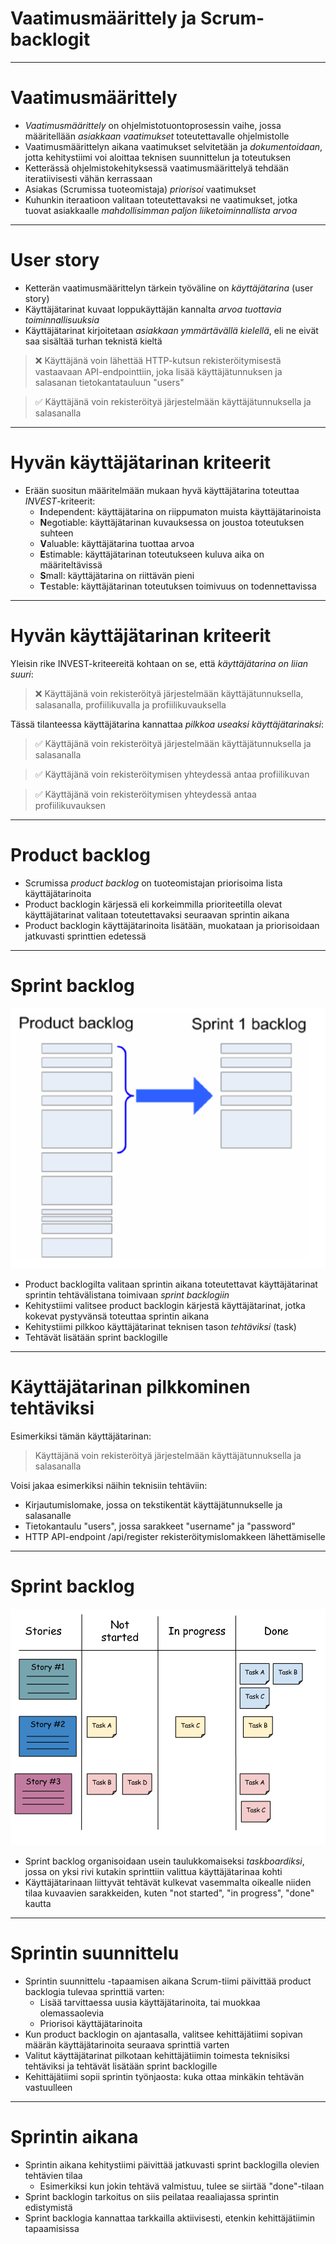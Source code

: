 # Vaatimusmäärittely ja Scrum-backlogit

---

# Vaatimusmäärittely

- _Vaatimusmäärittely_ on ohjelmistotuontoprosessin vaihe, jossa määritellään _asiakkaan vaatimukset_ toteutettavalle ohjelmistolle
- Vaatimusmäärittelyn aikana vaatimukset selvitetään ja _dokumentoidaan_, jotta kehitystiimi voi aloittaa teknisen suunnittelun ja toteutuksen
- Ketterässä ohjelmistokehityksessä vaatimusmäärittelyä tehdään iteratiivisesti vähän kerrassaan
- Asiakas (Scrumissa tuoteomistaja) _priorisoi_ vaatimukset
- Kuhunkin iteraatioon valitaan toteutettavaksi ne vaatimukset, jotka tuovat asiakkaalle _mahdollisimman paljon liiketoiminnallista arvoa_

---

# User story

- Ketterän vaatimusmäärittelyn tärkein työväline on _käyttäjätarina_ (user story)
- Käyttäjätarinat kuvaat loppukäyttäjän kannalta _arvoa tuottavia toiminnallisuuksia_
- Käyttäjätarinat kirjoitetaan _asiakkaan ymmärtävällä kielellä_, eli ne eivät saa sisältää turhan teknistä kieltä

> ❌ Käyttäjänä voin lähettää HTTP-kutsun rekisteröitymisestä vastaavaan API-endpointtiin, joka lisää käyttäjätunnuksen ja salasanan tietokantatauluun "users" 

> ✅ Käyttäjänä voin rekisteröityä järjestelmään käyttäjätunnuksella ja salasanalla

--- 

# Hyvän käyttäjätarinan kriteerit

- Erään suositun määritelmään mukaan hyvä käyttäjätarina toteuttaa _INVEST_-kriteerit:
    - **I**ndependent: käyttäjätarina on riippumaton muista käyttäjätarinoista
    - **N**egotiable: käyttäjätarinan kuvauksessa on joustoa toteutuksen suhteen
    - **V**aluable: käyttäjätarina tuottaa arvoa
    - **E**stimable: käyttäjätarinan toteutukseen kuluva aika on määriteltävissä
    - **S**mall: käyttäjätarina on riittävän pieni
    - **T**estable: käyttäjätarinan toteutuksen toimivuus on todennettavissa

--- 

# Hyvän käyttäjätarinan kriteerit

Yleisin rike INVEST-kriteereitä kohtaan on se, että _käyttäjätarina on liian suuri_:

> ❌ Käyttäjänä voin rekisteröityä järjestelmään käyttäjätunnuksella, salasanalla, profiilikuvalla ja profiilikuvauksella

Tässä tilanteessa käyttäjätarina kannattaa _pilkkoa useaksi käyttäjätarinaksi_:

> ✅ Käyttäjänä voin rekisteröityä järjestelmään käyttäjätunnuksella ja salasanalla

> ✅ Käyttäjänä voin rekisteröitymisen yhteydessä antaa profiilikuvan

> ✅ Käyttäjänä voin rekisteröitymisen yhteydessä antaa profiilikuvauksen

---

# Product backlog

- Scrumissa _product backlog_ on tuoteomistajan priorisoima lista käyttäjätarinoita
- Product backlogin kärjessä eli korkeimmilla prioriteetilla olevat käyttäjätarinat valitaan toteutettavaksi seuraavan sprintin aikana
- Product backlogin käyttäjätarinoita lisätään, muokataan ja priorisoidaan jatkuvasti sprinttien edetessä

---

# Sprint backlog

![bg fit right:25%](product-backlog-sprint-backlog.png)


- Product backlogilta valitaan sprintin aikana toteutettavat käyttäjätarinat sprintin tehtävälistana toimivaan _sprint backlogiin_
- Kehitystiimi valitsee product backlogin kärjestä käyttäjätarinat, jotka kokevat pystyvänsä toteuttaa sprintin aikana
- Kehitystiimi pilkkoo käyttäjätarinat teknisen tason _tehtäviksi_ (task)
- Tehtävät lisätään sprint backlogille

---

# Käyttäjätarinan pilkkominen tehtäviksi

Esimerkiksi tämän käyttäjätarinan:

> Käyttäjänä voin rekisteröityä järjestelmään käyttäjätunnuksella ja salasanalla

Voisi jakaa esimerkiksi näihin teknisiin tehtäviin:

- Kirjautumislomake, jossa on tekstikentät käyttäjätunnukselle ja salasanalle
- Tietokantaulu "users", jossa sarakkeet "username" ja "password"
- HTTP API-endpoint /api/register rekisteröitymislomakkeen lähettämiselle

---

# Sprint backlog

![bg fit right:50%](./sprint-backlog.png)

- Sprint backlog organisoidaan usein taulukkomaiseksi _taskboardiksi_, jossa on yksi rivi kutakin sprinttiin valittua käyttäjätarinaa kohti
- Käyttäjätarinaan liittyvät tehtävät kulkevat vasemmalta oikealle niiden tilaa kuvaavien sarakkeiden, kuten "not started", "in progress", "done" kautta

---

# Sprintin suunnittelu

- Sprintin suunnittelu -tapaamisen aikana Scrum-tiimi päivittää product backlogia tulevaa sprinttiä varten:
    - Lisää tarvittaessa uusia käyttäjätarinoita, tai muokkaa olemassaolevia
    - Priorisoi käyttäjätarinoita
- Kun product backlogin on ajantasalla, valitsee kehittäjätiimi sopivan määrän käyttäjätarinoita seuraava sprinttiä varten
- Valitut käyttäjätarinat pilkotaan kehittäjätiimin toimesta teknisiksi tehtäviksi ja tehtävät lisätään sprint backlogille
- Kehittäjätiimi sopii sprintin työnjaosta: kuka ottaa minkäkin tehtävän vastuulleen

---

# Sprintin aikana

- Sprintin aikana kehitystiimi päivittää jatkuvasti sprint backlogilla olevien tehtävien tilaa
    - Esimerkiksi kun jokin tehtävä valmistuu, tulee se siirtää "done"-tilaan
- Sprint backlogin tarkoitus on siis peilataa reaaliajassa sprintin edistymistä
- Sprint backlogia kannattaa tarkkailla aktiivisesti, etenkin kehittäjätiimin tapaamisissa